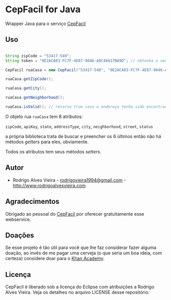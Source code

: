 # CepFacil for Java

Wrapper Java para o serviço [CepFacil](cepfacil.com.br)

## Uso

```java

String zipCode = "53417-540";
String token = "0E2ACA03-FC7F-4E87-9046-A8C46637BA9D"; // obtenha o seu em www.cepfacil.com.br

CepFacil ruaCasa = new CepFacil("53417-540", "0E2ACA03-FC7F-4E87-9046-A8C46637BA9D");

ruaCasa.getZipCode();

ruaCasa.getCity();

ruaCasa.getNeighborhood();

ruaCasa.isValid(); // retorna true caso o endereço tenha sido encontrado, do contrário retorna false. Essa tu advinhou, hein?

```

O objeto rua `ruaCasa` tem 8 atributos:

`zipCode`, `apiKey`, `state`, `addressType`, `city`, `neighborhood`, `street`, `status`

a própria biblioteca trata de buscar e preencher os 6 últimos então não há métodos _getters_ para eles, obviamente.

Todos os atributos tem seus métodos _setters_.

## Autor

* Rodrigo Alves Vieira - rodrigovieira1994@gmail.com - http://www.rodrigoalvesvieira.com

## Agradecimentos

Obrigado ao pessoal do [CepFacil](www.cepfacil.com.br) por oferecer gratuitamente esse webservice.

## Doações

Se esse projeto é tão útil para você que lhe faz considerar fazer alguma doação, ao invés de me pagar uma cerveja (o que seria um boa ideia, com certeza) considere doar para o [Khan Academy](https://www.khanacademy.org/).

## Licença

CepFacil é liberado sob a licença do Eclipse com atribuições a Rodrigo Alves Vieira.
Veja os detalhes no arquivo LICENSE desse repositório.